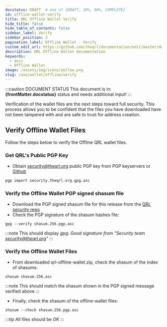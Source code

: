 ```yaml
---
docstatus: DRAFT  # one of {DRAFT, 30%, 90%, COMPLETE}
id: offline-wallet-verify
title: QRL Offline Wallet Verify
hide_title: false
hide_table_of_contents: false
sidebar_label: Verify
sidebar_position: 3
pagination_label: Offline Wallet - Verify
custom_edit_url: https://github.com/theqrl/documentation/edit/master/docs/basics/what-is-qrl.md
description: QRL Offline Wallet documentation
keywords:
  - docs
  - Offline Wallet
image: /assets/img/icons/yellow.png
slug: /use/wallet/offline/verify
---
```



:::caution DOCUMENT STATUS 
<span>This document is in: <b>{frontMatter.docstatus}</b> status and needs additional input!</span>
:::


Verification of the wallet files are the next steps toward full security. This process allows you to be confident that the files you have downloaded have not been tampered with and are safe to trust for address creation.



## Verify Offline Wallet Files

Follow the steps below to verify the Offline QRL wallet files.

### **Get QRL's Public PGP Key**

- Obtain security@theqrl.org public PGP key from PGP keyservers or [Github](https://raw.githubusercontent.com/theQRL/security/master/security.theqrl.org.gpg.asc)

```bash
pgp import security.theqrl.org.gpg.asc
```

### **Verify the Offline Wallet PGP signed shasum file**

- Download the PGP signed shasum file for this release from the [QRL security repo](https://github.com/theQRL/security/tree/master/offline-wallet-generator)
- Check the PGP signature of the shasum hashes file:

```
gpg --verify shasum.256.pgp.asc
```

:::note This should display _gpg: Good signature from "Security team <security@theqrl.org>"_
:::

### **Verify the Offline Wallet Files**

- From downloaded qrl-offline-wallet.zip, check the shasum of the index of shasums:

```
shasum shasum.256.asc
```
:::note This should match the shasum shown in the PGP signed message verified above
:::

- Finally, check the shasum of the offline-wallet files:

```
shasum --check shasum.256.pgp.asc
```
:::tip All files should be _OK_
:::

